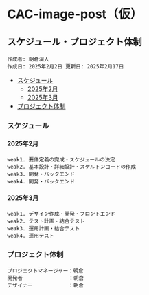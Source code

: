# CAC-image-post（仮）

## スケジュール・プロジェクト体制
```
作成者: 朝倉滉人
作成日: 2025年2月2日 更新日: 2025年2月17日
```

- [スケジュール](#スケジュール)
    - [2025年2月](#2025年2月)
    - [2025年3月](#2025年3月)
- [プロジェクト体制](#プロジェクト体制)

### スケジュール

#### 2025年2月

```
weak1. 要件定義の完成・スケジュールの決定
weak2. 基本設計・詳細設計・スケルトンコードの作成
weak3. 開発・バックエンド
weak4. 開発・バックエンド
```

#### 2025年3月

```
weak1. デザイン作成・開発・フロントエンド
weak2. テスト計画・結合テスト
weak3. 運用計画・結合テスト
weak4. 運用テスト
```

### プロジェクト体制

```
プロジェクトマネージャー：朝倉
開発者　　　　　　　　　：朝倉
デザイナー　　　　　　　：朝倉
```
